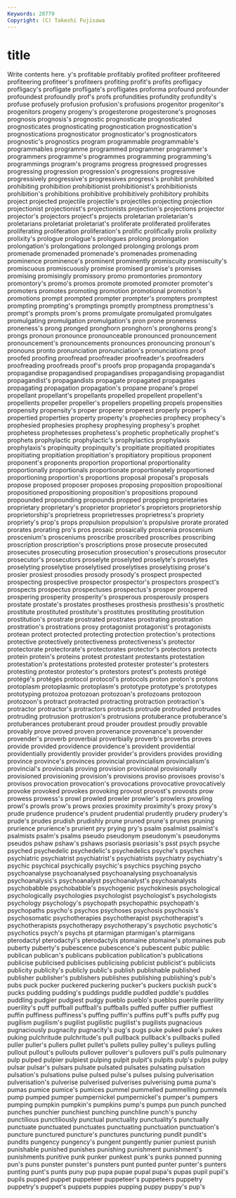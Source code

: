 ```yaml
---
Keywords: 28779 
Copyright: (C) Takeshi Fujisawa
---
```


# title

Write contents here.
y's profitable
profitably profited profiteer profiteered profiteering profiteer's profiteers profiting profit's profits
profligacy profligacy's profligate profligate's profligates proforma profound profounder profoundest profoundly
prof's profs profundities profundity profundity's profuse profusely profusion profusion's profusions
progenitor progenitor's progenitors progeny progeny's progesterone progesterone's prognoses prognosis prognosis's
prognostic prognosticate prognosticated prognosticates prognosticating prognostication prognostication's prognostications prognosticator prognosticator's
prognosticators prognostic's prognostics program programmable programmable's programmables programme programmed programmer
programmer's programmers programme's programmes programming programming's programmings program's programs progress
progressed progresses progressing progression progression's progressions progressive progressively progressive's progressives
progress's prohibit prohibited prohibiting prohibition prohibitionist prohibitionist's prohibitionists prohibition's prohibitions
prohibitive prohibitively prohibitory prohibits project projected projectile projectile's projectiles projecting
projection projectionist projectionist's projectionists projection's projections projector projector's projectors project's
projects proletarian proletarian's proletarians proletariat proletariat's proliferate proliferated proliferates proliferating
proliferation proliferation's prolific prolifically prolix prolixity prolixity's prologue prologue's prologues
prolong prolongation prolongation's prolongations prolonged prolonging prolongs prom promenade promenaded
promenade's promenades promenading prominence prominence's prominent prominently promiscuity promiscuity's promiscuous
promiscuously promise promised promise's promises promising promisingly promissory promo promontories
promontory promontory's promo's promos promote promoted promoter promoter's promoters promotes
promoting promotion promotional promotion's promotions prompt prompted prompter prompter's prompters
promptest prompting prompting's promptings promptly promptness promptness's prompt's prompts prom's
proms promulgate promulgated promulgates promulgating promulgation promulgation's pron prone proneness
proneness's prong pronged pronghorn pronghorn's pronghorns prong's prongs pronoun pronounce
pronounceable pronounced pronouncement pronouncement's pronouncements pronounces pronouncing pronoun's pronouns pronto
pronunciation pronunciation's pronunciations proof proofed proofing proofread proofreader proofreader's proofreaders
proofreading proofreads proof's proofs prop propaganda propaganda's propagandise propagandised propagandises
propagandising propagandist propagandist's propagandists propagate propagated propagates propagating propagation propagation's
propane propane's propel propellant propellant's propellants propelled propellent propellent's propellents
propeller propeller's propellers propelling propels propensities propensity propensity's proper properer
properest properly proper's propertied properties property property's prophecies prophecy prophecy's
prophesied prophesies prophesy prophesying prophesy's prophet prophetess prophetesses prophetess's prophetic
prophetically prophet's prophets prophylactic prophylactic's prophylactics prophylaxis prophylaxis's propinquity propinquity's
propitiate propitiated propitiates propitiating propitiation propitiation's propitiatory propitious proponent proponent's
proponents proportion proportional proportionality proportionally proportionals proportionate proportionately proportioned proportioning
proportion's proportions proposal proposal's proposals propose proposed proposer proposes proposing
proposition propositional propositioned propositioning proposition's propositions propound propounded propounding propounds
propped propping proprietaries proprietary proprietary's proprietor proprietor's proprietors proprietorship proprietorship's
proprietress proprietresses proprietress's propriety propriety's prop's props propulsion propulsion's propulsive
prorate prorated prorates prorating pro's pros prosaic prosaically proscenia proscenium
proscenium's prosceniums proscribe proscribed proscribes proscribing proscription proscription's proscriptions prose
prosecute prosecuted prosecutes prosecuting prosecution prosecution's prosecutions prosecutor prosecutor's prosecutors
proselyte proselyted proselyte's proselytes proselyting proselytise proselytised proselytises proselytising prose's
prosier prosiest prosodies prosody prosody's prospect prospected prospecting prospective prospector
prospector's prospectors prospect's prospects prospectus prospectuses prospectus's prosper prospered prospering
prosperity prosperity's prosperous prosperously prospers prostate prostate's prostates prostheses prosthesis
prosthesis's prosthetic prostitute prostituted prostitute's prostitutes prostituting prostitution prostitution's prostrate
prostrated prostrates prostrating prostration prostration's prostrations prosy protagonist protagonist's protagonists
protean protect protected protecting protection protection's protections protective protectively protectiveness
protectiveness's protector protectorate protectorate's protectorates protector's protectors protects protein protein's
proteins protest protestant protestants protestation protestation's protestations protested protester protester's
protesters protesting protestor protestor's protestors protest's protests protégé protégé's protégés
protocol protocol's protocols proton proton's protons protoplasm protoplasmic protoplasm's prototype
prototype's prototypes prototyping protozoa protozoan protozoan's protozoans protozoon protozoon's protract
protracted protracting protraction protraction's protractor protractor's protractors protracts protrude protruded
protrudes protruding protrusion protrusion's protrusions protuberance protuberance's protuberances protuberant proud
prouder proudest proudly provable provably prove proved proven provenance provenance's
provender provender's proverb proverbial proverbially proverb's proverbs proves provide provided
providence providence's provident providential providentially providently provider provider's providers provides
providing province province's provinces provincial provincialism provincialism's provincial's provincials proving
provision provisional provisionally provisioned provisioning provision's provisions proviso provisoes proviso's
provisos provocation provocation's provocations provocative provocatively provoke provoked provokes provoking
provost provost's provosts prow prowess prowess's prowl prowled prowler prowler's
prowlers prowling prowl's prowls prow's prows proxies proximity proximity's proxy
proxy's prude prudence prudence's prudent prudential prudently prudery prudery's prude's
prudes prudish prudishly prune pruned prune's prunes pruning prurience prurience's
prurient pry prying pry's psalm psalmist psalmist's psalmists psalm's psalms
pseudo pseudonym pseudonym's pseudonyms pseudos pshaw pshaw's pshaws psoriasis psoriasis's
psst psych psyche psyched psychedelic psychedelic's psychedelics psyche's psyches psychiatric
psychiatrist psychiatrist's psychiatrists psychiatry psychiatry's psychic psychical psychically psychic's psychics
psyching psycho psychoanalyse psychoanalysed psychoanalysing psychoanalysis psychoanalysis's psychoanalyst psychoanalyst's psychoanalysts
psychobabble psychobabble's psychogenic psychokinesis psychological psychologically psychologies psychologist psychologist's psychologists
psychology psychology's psychopath psychopathic psychopath's psychopaths psycho's psychos psychoses psychosis
psychosis's psychosomatic psychotherapies psychotherapist psychotherapist's psychotherapists psychotherapy psychotherapy's psychotic psychotic's
psychotics psych's psychs pt ptarmigan ptarmigan's ptarmigans pterodactyl pterodactyl's pterodactyls
ptomaine ptomaine's ptomaines pub puberty puberty's pubescence pubescence's pubescent pubic
public publican publican's publicans publication publication's publications publicise publicised publicises
publicising publicist publicist's publicists publicity publicity's publicly public's publish publishable
published publisher publisher's publishers publishes publishing publishing's pub's pubs puck
pucker puckered puckering pucker's puckers puckish puck's pucks pudding pudding's
puddings puddle puddled puddle's puddles puddling pudgier pudgiest pudgy pueblo
pueblo's pueblos puerile puerility puerility's puff puffball puffball's puffballs puffed
puffer puffier puffiest puffin puffiness puffiness's puffing puffin's puffins puff's
puffs puffy pug pugilism pugilism's pugilist pugilistic pugilist's pugilists pugnacious
pugnaciously pugnacity pugnacity's pug's pugs puke puked puke's pukes puking
pulchritude pulchritude's pull pullback pullback's pullbacks pulled puller puller's pullers
pullet pullet's pullets pulley pulley's pulleys pulling pullout pullout's pullouts
pullover pullover's pullovers pull's pulls pulmonary pulp pulped pulpier pulpiest
pulping pulpit pulpit's pulpits pulp's pulps pulpy pulsar pulsar's pulsars
pulsate pulsated pulsates pulsating pulsation pulsation's pulsations pulse pulsed pulse's
pulses pulsing pulverisation pulverisation's pulverise pulverised pulverises pulverising puma puma's
pumas pumice pumice's pumices pummel pummelled pummelling pummels pump pumped
pumper pumpernickel pumpernickel's pumper's pumpers pumping pumpkin pumpkin's pumpkins pump's
pumps pun punch punched punches punchier punchiest punching punchline punch's
punchy punctilious punctiliously punctual punctuality punctuality's punctually punctuate punctuated punctuates
punctuating punctuation punctuation's puncture punctured puncture's punctures puncturing pundit pundit's
pundits pungency pungency's pungent pungently punier puniest punish punishable punished
punishes punishing punishment punishment's punishments punitive punk punker punkest punk's
punks punned punning pun's puns punster punster's punsters punt punted
punter punter's punters punting punt's punts puny pup pupa pupae
pupal pupa's pupas pupil pupil's pupils pupped puppet puppeteer puppeteer's
puppeteers puppetry puppetry's puppet's puppets puppies pupping puppy puppy's pup's
